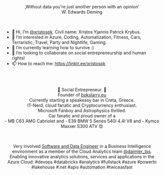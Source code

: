 <div align="center">
‚Without data you're just another person with an opinion‘ <br>
W. Edwards Deming
</div>
<br><br>

- 👋 Hi, I’m [@xristospk](https://linktr.ee/xristospk). Civil name: Xristos Yjannis Patrick Krybus.
- 👀 I’m interested in Azure, Coding, Automatization, Fitness, Cars, Terraristic, Travel, Party and Nightlife, Gaming.
- 🌱 I’m currently learning how to survive :)
- 💞️ I’m looking to collaborate on social entrepreneurship and human rights!
- 📫 How to reach me: https://linktr.ee/xristospk

<br><br>

<div align="center">

🌸 Social Entrepreneur. 🌸  <br>
Founder of [bokslarry.eu](https://www.instagram.com/bokslarry.eu/) <br>
Currently starting a speakeasy bar in Creta, Greece. <br>
IT-Nerd, cloud fanatic and Cryptocurrency enthusiast. <br>
Microsoft Fanboy and Astrophysics thrilled. <br>
Car fanatic and proud owner of a <br>
\- MB C63 AMG Cabriolet and 
\- E39 BMW 5 Series 540i 4.4l V8 and 
\- Kymco Maxxer S300 ATV 😍 <br>
 <br><br>

Very involved [Software and Data Engineer](https://www.xing.com/profile/PatrickXristos_Krybus) in a Business Intelligence environment as a member of the Cloud Analytics team [@daimler_tss](https://www.instagram.com/daimler_tss/).
Enabling innovative analytics solutions, services and applications in the Azure Cloud: #devops #databricks #analytics #fullstack #azure #powerbi #lakehouse #.net #apis #automation #twiceasfast

</div>

<!---
xristospk/xristospk is a ✨ special ✨ repository because its `README.md` (this file) appears on your GitHub profile.
You can click the Preview link to take a look at your changes.
--->
